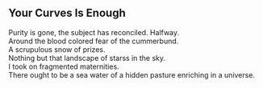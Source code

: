 Your Curves Is Enough
---------------------
Purity is gone, the subject has reconciled. Halfway.  
Around the blood colored fear of the cummerbund.  
A scrupulous snow of prizes.  
Nothing but that landscape of starss in the sky.  
I took on fragmented maternities.  
There ought to be a sea water of a hidden pasture enriching in a universe.  
